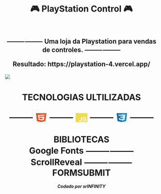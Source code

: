 

<h1 align="center">
 🎮 PlayStation Control 🎮
</h1>

<br>

<h2 align="center">⸻⸻ Uma loja da Playstation para vendas de controles. ⸻⸻
<br> <p>Resultado: https://playstation-4.vercel.app/</p>
</h2>

<img src="https://playstation-4.vercel.app/assets/images/playstation-4.png">

<br>

<h1 align="center">
 
 TECNOLOGIAS ULTILIZADAS
 
 ⸻
 <img align="center" alt="HTML" height="30" width="40" src="https://raw.githubusercontent.com/devicons/devicon/master/icons/html5/html5-original.svg">
 ⸻
<img align="center" alt="Js" height="30" width="40" src="https://raw.githubusercontent.com/devicons/devicon/master/icons/javascript/javascript-plain.svg">
⸻
<img align="center" alt="CSS" height="30" width="40" src="https://raw.githubusercontent.com/devicons/devicon/master/icons/css3/css3-original.svg">
⸻
</h1>

<h1 align="center"> BIBLIOTECAS
<br>Google Fonts ⸻⸻ ScrollReveal ⸻⸻ FORMSUBMIT</h1>

<h6 align="center"> <b>Codado por srINFINITY<b> </h6>
